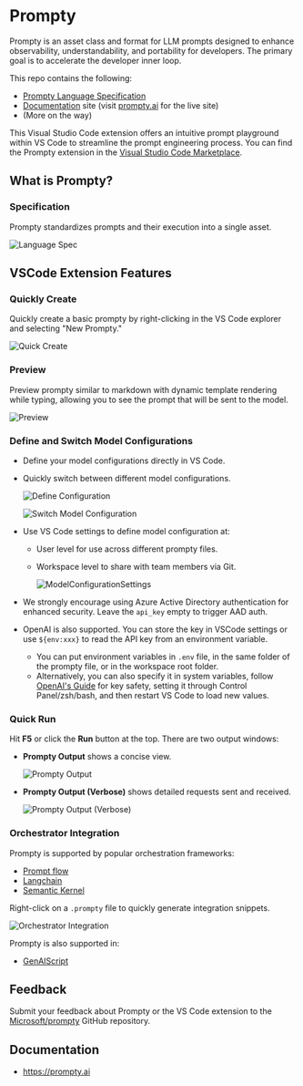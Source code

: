 # Prompty

Prompty is an asset class and format for LLM prompts designed to enhance observability, understandability, and portability for developers. The primary goal is to accelerate the developer inner loop.

This repo contains the following:

- [Prompty Language Specification](Prompty.yaml)
- [Documentation](https://github.com/microsoft/prompty/tree/main/web) site (visit [prompty.ai](https://prompty.ai) for the live site)
- (More on the way)

This Visual Studio Code extension offers an intuitive prompt playground within VS Code to streamline the prompt engineering process. You can find the Prompty extension in the [Visual Studio Code Marketplace](https://marketplace.visualstudio.com/items?itemName=ms-toolsai.prompty).

## What is Prompty?
### Specification
Prompty standardizes prompts and their execution into a single asset.

![Language Spec](img/vscode/readme_lang_spec.png)

## VSCode Extension Features
### Quickly Create
Quickly create a basic prompty by right-clicking in the VS Code explorer and selecting "New Prompty."

![Quick Create](img/vscode/image-2.png)

### Preview
Preview prompty similar to markdown with dynamic template rendering while typing, allowing you to see the prompt that will be sent to the model.

![Preview](img/vscode/readme_preview.png)

### Define and Switch Model Configurations
* Define your model configurations directly in VS Code.
* Quickly switch between different model configurations.

  ![Define Configuration](img/vscode/image-5.png)

  ![Switch Model Configuration](img/vscode/switchModelConfiguration.png)
* Use VS Code settings to define model configuration at:
  * User level for use across different prompty files.
  * Workspace level to share with team members via Git.

    ![ModelConfigurationSettings](img/vscode/modelConfigurationSettings.png)

* We strongly encourage using Azure Active Directory authentication for enhanced security. Leave the `api_key` empty to trigger AAD auth.
* OpenAI is also supported. You can store the key in VSCode settings or use `${env:xxx}` to read the API key from an environment variable.
  * You can put environment variables in `.env` file, in the same folder of the prompty file, or in the workspace root folder.
  * Alternatively, you can also specify it in system variables, follow [OpenAI's Guide](https://help.openai.com/en/articles/5112595-best-practices-for-api-key-safety) for key safety, setting it through Control Panel/zsh/bash, and then restart VS Code to load new values.

### Quick Run
Hit **F5** or click the **Run** button at the top. There are two output windows:
* **Prompty Output** shows a concise view.

  ![Prompty Output](img/vscode/image-3.png)

* **Prompty Output (Verbose)** shows detailed requests sent and received.

  ![Prompty Output (Verbose)](img/vscode/image-8.png)

### Orchestrator Integration
Prompty is supported by popular orchestration frameworks:
* [Prompt flow](https://microsoft.github.io/promptflow/tutorials/prompty-quickstart.html)
* [Langchain](https://github.com/langchain-ai/langchain/tree/master/libs/partners/prompty)
* [Semantic Kernel](https://github.com/microsoft/semantic-kernel/blob/main/dotnet/samples/Concepts/PromptTemplates/PromptyFunction.cs)

Right-click on a `.prompty` file to quickly generate integration snippets.

![Orchestrator Integration](img/vscode/image-9.png)

Prompty is also supported in:
* [GenAIScript](https://microsoft.github.io/genaiscript/reference/scripts/prompty/)

## Feedback
Submit your feedback about Prompty or the VS Code extension to the [Microsoft/prompty](https://github.com/microsoft/prompty/issues) GitHub repository.

## Documentation
* https://prompty.ai

